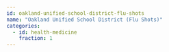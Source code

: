 ```yaml
---
id: oakland-unified-school-district-flu-shots
name: "Oakland Unified School District (Flu Shots)"
categories:
  - id: health-medicine
    fraction: 1
--- 
```

